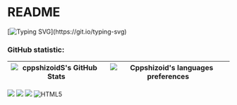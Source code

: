 # README
[![Typing SVG](https://readme-typing-svg.herokuapp.com?lines=Hello%2C+My+name+is+Alex.;I'm+a+student;I'm+learning+a+C%2FC%2B%2B+and+Python;I+plan+to+write+something+soon...)](https://git.io/typing-svg)
### GitHub statistic:
| <img align="left" alt="cppshizoidS's GitHub Stats" src="https://github-readme-stats.vercel.app/api?username=cppshizoidS&show_icons=true&hide_border=false&title_color=ff652f&icon_color=FFE400&bg_color=09131B&text_color=ffffff&border_color=0c1a25"/> | <img alt="Cppshizoid's languages preferences" src="https://github-readme-stats.vercel.app/api/top-langs/?username=&layout=compact&hide=jupyter notebook&count_private=true&langs_count=8&show_icons=true&hide_border=false&title_color=ff652f&icon_color=FFE400&bg_color=09131B&text_color=ffffff&border_color=0c1a25" /> |
| ------------- | ------------- |

[![](https://img.shields.io/badge/C%2B%2B-00599C?style=for-the-badge&logo=c%2B%2B&logoColor=white)](C++/)
[![](https://img.shields.io/badge/Python-3776AB?style=for-the-badge&logo=python&logoColor=white)](Python/)
[![](https://img.shields.io/badge/C-00599C?style=for-the-badge&logo=c%2B%2B&logoColor=white)](C/)
![HTML5](https://img.shields.io/badge/html5-%23E34F26.svg?style=for-the-badge&logo=html5&logoColor=white)
